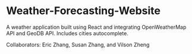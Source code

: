 # Weather-Forecasting-Website

A weather application built using React and integrating OpenWeatherMap API and GeoDB API. 
Includes cities autocomplete.

Collaborators: Eric Zhang, Susan Zhang, and Vilson Zheng